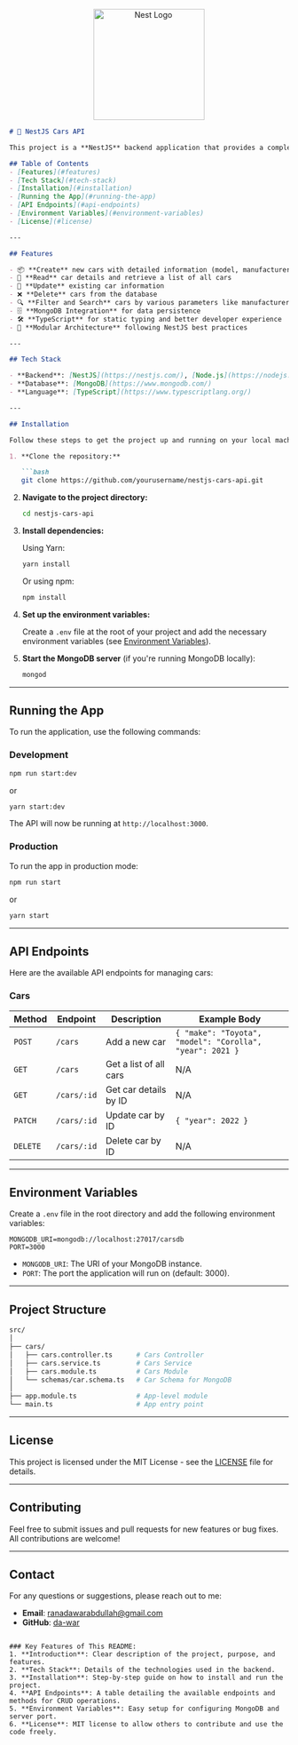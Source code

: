 <p align="center">
  <a href="http://nestjs.com/" target="blank"><img src="https://nestjs.com/img/logo-small.svg" width="200" alt="Nest Logo" /></a>
</p>






```md
# 🚗 NestJS Cars API

This project is a **NestJS** backend application that provides a complete **CRUD (Create, Read, Update, Delete)** API for managing cars. It's built using modern best practices with NestJS, TypeScript, and MongoDB as the database. The API allows users to perform operations like adding new cars, retrieving a list of cars, updating car details, and deleting cars.

## Table of Contents
- [Features](#features)
- [Tech Stack](#tech-stack)
- [Installation](#installation)
- [Running the App](#running-the-app)
- [API Endpoints](#api-endpoints)
- [Environment Variables](#environment-variables)
- [License](#license)

---

## Features

- 📦 **Create** new cars with detailed information (model, manufacturer, year, etc.)
- 📝 **Read** car details and retrieve a list of all cars
- 🔄 **Update** existing car information
- ❌ **Delete** cars from the database
- 🔍 **Filter and Search** cars by various parameters like manufacturer and model
- 🗄 **MongoDB Integration** for data persistence
- 🛠 **TypeScript** for static typing and better developer experience
- 🚀 **Modular Architecture** following NestJS best practices

---

## Tech Stack

- **Backend**: [NestJS](https://nestjs.com/), [Node.js](https://nodejs.org/), [Express](https://expressjs.com/)
- **Database**: [MongoDB](https://www.mongodb.com/)
- **Language**: [TypeScript](https://www.typescriptlang.org/)

---

## Installation

Follow these steps to get the project up and running on your local machine:

1. **Clone the repository:**

   ```bash
   git clone https://github.com/yourusername/nestjs-cars-api.git
   ```

2. **Navigate to the project directory:**

   ```bash
   cd nestjs-cars-api
   ```

3. **Install dependencies:**

   Using Yarn:

   ```bash
   yarn install
   ```

   Or using npm:

   ```bash
   npm install
   ```

4. **Set up the environment variables:**

   Create a `.env` file at the root of your project and add the necessary environment variables (see [Environment Variables](#environment-variables)).

5. **Start the MongoDB server** (if you're running MongoDB locally):

   ```bash
   mongod
   ```

---

## Running the App

To run the application, use the following commands:

### Development

```bash
npm run start:dev
```

or

```bash
yarn start:dev
```

The API will now be running at `http://localhost:3000`.

### Production

To run the app in production mode:

```bash
npm run start
```

or

```bash
yarn start
```

---

## API Endpoints

Here are the available API endpoints for managing cars:

### Cars

| Method | Endpoint           | Description             | Example Body |
| ------ | ------------------ | ----------------------- | ------------ |
| `POST` | `/cars`             | Add a new car           | `{ "make": "Toyota", "model": "Corolla", "year": 2021 }` |
| `GET`  | `/cars`             | Get a list of all cars  | N/A          |
| `GET`  | `/cars/:id`         | Get car details by ID    | N/A          |
| `PATCH`| `/cars/:id`         | Update car by ID         | `{ "year": 2022 }` |
| `DELETE` | `/cars/:id`       | Delete car by ID         | N/A          |

---

## Environment Variables

Create a `.env` file in the root directory and add the following environment variables:

```env
MONGODB_URI=mongodb://localhost:27017/carsdb
PORT=3000
```

- `MONGODB_URI`: The URI of your MongoDB instance.
- `PORT`: The port the application will run on (default: 3000).

---

## Project Structure

```bash
src/
│
├── cars/
│   ├── cars.controller.ts      # Cars Controller
│   ├── cars.service.ts         # Cars Service
│   ├── cars.module.ts          # Cars Module
│   └── schemas/car.schema.ts   # Car Schema for MongoDB
│
├── app.module.ts               # App-level module
└── main.ts                     # App entry point
```

---

## License

This project is licensed under the MIT License - see the [LICENSE](LICENSE) file for details.

---

## Contributing

Feel free to submit issues and pull requests for new features or bug fixes. All contributions are welcome!

---

## Contact

For any questions or suggestions, please reach out to me:

- **Email**: ranadawarabdullah@gmail.com
- **GitHub**: [da-war](https://github.com/da-war)
```

### Key Features of This README:
1. **Introduction**: Clear description of the project, purpose, and features.
2. **Tech Stack**: Details of the technologies used in the backend.
3. **Installation**: Step-by-step guide on how to install and run the project.
4. **API Endpoints**: A table detailing the available endpoints and methods for CRUD operations.
5. **Environment Variables**: Easy setup for configuring MongoDB and server port.
6. **License**: MIT license to allow others to contribute and use the code freely.

